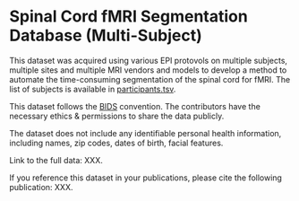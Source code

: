 # Spinal Cord fMRI Segmentation Database (Multi-Subject)

This dataset was acquired using various EPI protovols on multiple subjects, multiple sites and multiple MRI vendors and models to develop a method to automate the time-consuming segmentation of the spinal cord for fMRI. The list of subjects is available in [participants.tsv](./participants.tsv).

This dataset follows the [BIDS](https://bids.neuroimaging.io/) convention.
The contributors have the necessary ethics & permissions to share the data publicly.

The dataset does not include any identifiable personal health information, including names,
zip codes, dates of birth, facial features.

Link to the full data: XXX.

If you reference this dataset in your publications, please cite the following publication: XXX.